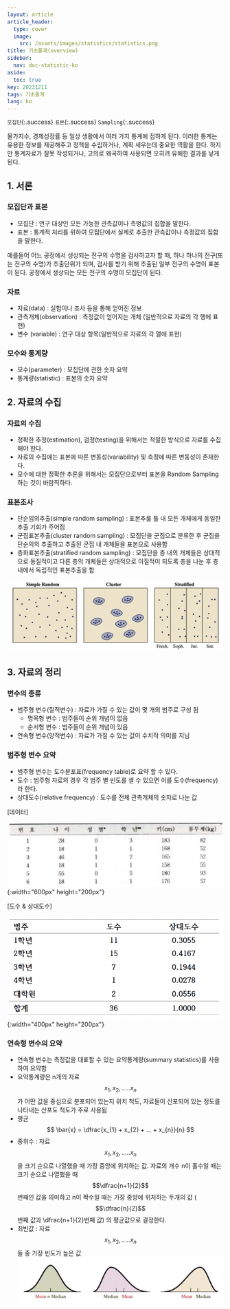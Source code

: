 ```yaml
---
layout: article
article_header:
  type: cover
  image:
    src: /assets/images/statistics/statistics.png
title: 기초통계(overview)
sidebar:
  nav: doc-statistic-ko
aside:
  toc: true
key: 20231211
tags: 기초통계
lang: ko
---
```


`모집단`{:.success} `표본`{:.success} `Sampling`{:.success}

물가지수, 경제성장률 등 일상 생활에서 여러 가지 통계에 접하게 된다. 이러한 통계는 유용한 정보를 제공해주고 정책을 수립하거나, 계획 세우는데 중요한 역활을 한다.
하지만 통계자료가 잘못 작성되거나, 고의로 왜곡하여 사용되면 오히려 유해한 결과를 낳게 된다.

<!--more-->

## 1. 서론
### 모집단과 표본
- 모집단 : 연구 대상인 모든 가능한 관측값이나 측벙값의 집합을 말한다.
- 표본 : 통계적 처리를 위하여 모집단에서 실제로 추출한 관측값이나 측정값의 집합을 말한다.

예를들어 어느 공정에서 생상되는 전구의 수명을 검사하고자 할 때, 하나 하나의 전구(또는 전구의 수명)가 추출단위가 되며, 검사를 받기 위해 추출된 일부 전구의 수명이 표본이 된다. 공정에서 생상되는 모든 전구의 수명이 모집단이 된다.

### 자료
- 자료(data) : 실험이나 조사 등을 통해 얻어진 정보
- 관측개체(observation) : 측정값이 얻어지는 개체 (일반적으로 자료의 각 행에 표현)
- 변수 (variable) : 연구 대상 항목(일반적으로 자료의 각 열에 표현)

### 모수와 통계량
- 모수(parameter) : 모집단에 관한 숫자 요약
- 통계량(statistic) : 표본의 숫자 요약

## 2. 자료의 수집
### 자료의 수집
- 정확한 추정(estimation), 검정(testing)을 위해서는 적절한 방식으로 자료를 수집해야 한다.
- 자료의 수집에는 표본에 따른 변동성(variability) 및 측정에 따른 변동성이 존재한다.
- 모수에 대한 정확한 추론을 위해서는 모집단으로부터 표본을 Random Sampling 하는 것이 바람직하다.

### 표본조사
- 단순임의추출(simple random sampling) : 표본추룰 틀 내 모든 개체에게 동일한 추출 기회가 주어짐
- 군집표본추출(cluster random sampling) : 모집단을 군집으로 분류한 후 군집을 단순의의 추출하고 추출된 군집 내 개체들을 표본으로 사용함
- 층화표본추출(stratified random sampling) : 모집단을 층 내의 개체들은 상대적으로 동질적이고 다른 층의 개체들은 상대적으로 이질적이 되도록 층을 나눈 후 층 내에서 독립적인 표본추출을 함

![Image](/assets/images/statistics/sampling.png)

## 3. 자료의 정리
### 변수의 종류
- 범주형 변수(질적변수) : 자료가 가질 수 있는 값이 몇 개의 범주로 구성 됨
  - 명목형 변수 : 범주들이 순위 개념이 없음
  - 순서형 변수 : 범주들이 순위 개념이 있음
- 연속형 변수(양적변수) : 자료가 가질 수 있는 값이 수치적 의미를 지님

### 범주형 변수 요약
- 범주형 변수는 도수분포표(frequency table)로 요약 할 수 있다.
- 도수 : 범주형 자료의 경우 각 범주 별 빈도를 셀 수 있으면 이를 도수(frequency) 라 한다.
- 상대도수(relative frequency) : 도수를 전체 관측개체의 숫자로 나눈 값

[데이터]

![Image](/assets/images/statistics/frequency_data.png){:width="600px" height="200px"}

[도수 & 상대도수]

![Image](/assets/images/statistics/frequency.png){:width="400px" height="200px"}

### 연속형 변수의 요약
- 연속형 변수는 측정값을 대표할 수 있는 요약통계량(summary statistics)를 사용하여 요약함
- 요약통계량은 n개의 자료 $$x_{1}, x_{2}, .....x_{n}$$ 가 어떤 값을 중심으로 분포되어 있는지 위치 척도, 자료들이 산포되어 있는 정도를 나타내는 산포도 척도가 주로 사용됨
- 평균
$$
\bar{x} = \dfrac{x_{1} + x_{2} + ... + x_{n}}{n}
$$
- 중위수 : 자료 $$x_{1}, x_{2}, .....x_{n}$$ 을 크기 순으로 나열했을 때 가장 중앙에 위치하는 값. 자료의 개수 n이 홀수일 때는 크기 순으로 나열했을 때 $$\dfrac{n+1}{2}$$ 번째인 값을 의미하고 n이 짝수일 때는 가장 중앙에 위치하는 두개의 값 ($$\dfrac{n}{2}$$번째 값과 \dfrac{n+1}{2}번째 값) 의 평균값으로 결정한다.
- 최빈값 : 자료 $$x_{1}, x_{2}, .....x_{n}$$ 들 중 가장 빈도가 높은 값
![Image](/assets/images/statistics/distribution_graph.png)




